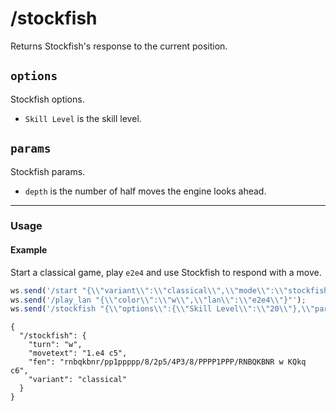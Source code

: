 # /stockfish

Returns Stockfish's response to the current position.

## `options`

Stockfish options.

- `Skill Level` is the skill level.

## `params`

Stockfish params.

- `depth` is the number of half moves the engine looks ahead.

---

### Usage

#### Example

Start a classical game, play `e2e4` and use Stockfish to respond with a move.

```js
ws.send('/start "{\\"variant\\":\\"classical\\",\\"mode\\":\\"stockfish\\",\\"settings\\":{\\"color\\":\\"w\\"}}"');
ws.send('/play_lan "{\\"color\\":\\"w\\",\\"lan\\":\\"e2e4\\"}"');
ws.send('/stockfish "{\\"options\\":{\\"Skill Level\\":\\"20\\"},\\"params\\":{\\"depth\\":12}}"');
```

```text
{
  "/stockfish": {
    "turn": "w",
    "movetext": "1.e4 c5",
    "fen": "rnbqkbnr/pp1ppppp/8/2p5/4P3/8/PPPP1PPP/RNBQKBNR w KQkq c6",
    "variant": "classical"
  }
}
```
